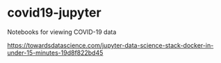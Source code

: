 # covid19-jupyter
Notebooks for viewing COVID-19 data


https://towardsdatascience.com/jupyter-data-science-stack-docker-in-under-15-minutes-19d8f822bd45

